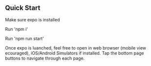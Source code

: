 ## Quick Start
Make sure expo is installed

Run 'npm i'

Run 'npm run start'

Once expo is luanched, feel free to open in web browser (mobile view ecouraged), iOS/Android Simulators if installed. Tap the bottom page buttons to navigate through each page.
